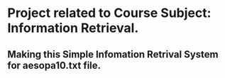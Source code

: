 # Project related to Course Subject: Information Retrieval.

## Making this Simple Infomation Retrival System for aesopa10.txt file. 
